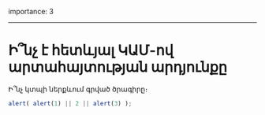 importance: 3

---

# Ի՞նչ է հետևյալ ԿԱՄ-ով արտահայտության արդյունքը

Ի՞նչ կտպի ներքևում գրված ծրագիրը։

```js
alert( alert(1) || 2 || alert(3) );
```
